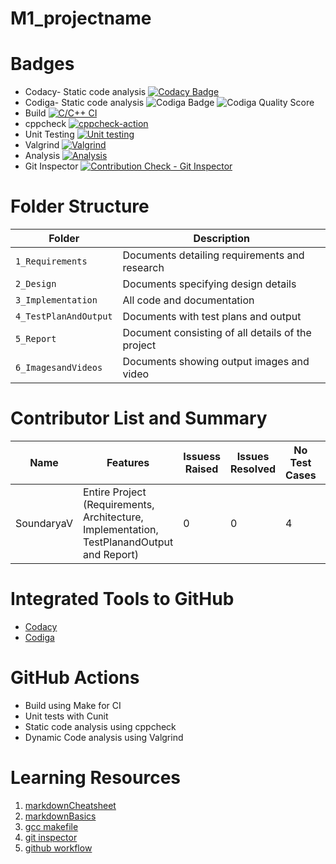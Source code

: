# M1_projectname
# Badges
* Codacy- Static code analysis
[![Codacy Badge](https://app.codacy.com/project/badge/Grade/eb681443ac1040b696c360ab6cd785b9)](https://www.codacy.com/gh/Soundarya30/M1_projectname/dashboard?utm_source=github.com&amp;utm_medium=referral&amp;utm_content=Soundarya30/M1_projectname&amp;utm_campaign=Badge_Grade)
* Codiga- Static code analysis
![Codiga Badge](https://api.codiga.io/project/32329/status/svg)
![Codiga Quality Score](https://api.codiga.io/project/32329/score/svg)
* Build
[![C/C++ CI](https://github.com/Soundarya30/M1_projectname/actions/workflows/c-cpp.yml/badge.svg)](https://github.com/Soundarya30/M1_projectname/actions/workflows/c-cpp.yml)
* cppcheck
[![cppcheck-action](https://github.com/Soundarya30/M1_projectname/actions/workflows/cppcheck.yml/badge.svg)](https://github.com/Soundarya30/M1_projectname/actions/workflows/cppcheck.yml)
* Unit Testing
[![Unit testing](https://github.com/Soundarya30/M1_projectname/actions/workflows/unit-test.yml/badge.svg)](https://github.com/Soundarya30/M1_projectname/actions/workflows/unit-test.yml)
* Valgrind
[![Valgrind](https://github.com/Soundarya30/M1_projectname/actions/workflows/valgrind.yml/badge.svg)](https://github.com/Soundarya30/M1_projectname/actions/workflows/valgrind.yml)
* Analysis
[![Analysis](https://github.com/Soundarya30/M1_projectname/actions/workflows/Analysis.yml/badge.svg)](https://github.com/Soundarya30/M1_projectname/actions/workflows/Analysis.yml)
* Git Inspector
[![Contribution Check - Git Inspector](https://github.com/Soundarya30/M1_projectname/actions/workflows/git_inspector.yml/badge.svg)](https://github.com/Soundarya30/M1_projectname/actions/workflows/git_inspector.yml)
# Folder Structure
Folder             | Description
-------------------| -----------------------------------------
`1_Requirements`   | Documents detailing requirements and research
`2_Design`         | Documents specifying design details
`3_Implementation` | All code and documentation
`4_TestPlanAndOutput`      | Documents with test plans and output
`5_Report`  | Document consisting of all details of the project
`6_ImagesandVideos` | Documents showing output images and video
# Contributor List and Summary
Name               |    Features    | Issuess Raised |Issues Resolved|No Test Cases|Test Case Pass
---------------------|----------------|----------------|---------------|-------------|--------------
SoundaryaV   | Entire Project (Requirements, Architecture, Implementation, TestPlanandOutput and Report)  | 0        |0  | 4 | 4
# Integrated Tools to GitHub
* [Codacy](https://www.codacy.com/)
* [Codiga](https://www.codiga.io/)
# GitHub Actions
* Build using Make for CI
* Unit tests with Cunit
* Static code analysis using cppcheck
* Dynamic Code analysis using Valgrind
# Learning Resources
1. [markdownCheatsheet](https://github.com/adam-p/markdown-here/wiki/Markdown-Cheatsheet)
2. [markdownBasics](https://guides.github.com/features/mastering-markdown/)
3. [gcc makefile](https://www3.ntu.edu.sg/home/ehchua/programming/cpp/gcc_make.html#zz-2.1)
4. [git inspector](https://github.com/ejwa/gitinspector.git)
5. [github workflow](https://docs.github.com/en/actions/learn-github-action)

